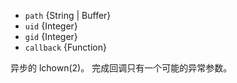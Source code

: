 <!-- YAML
deprecated: v0.4.7
-->

* `path` {String | Buffer}
* `uid` {Integer}
* `gid` {Integer}
* `callback` {Function}

异步的 lchown(2)。
完成回调只有一个可能的异常参数。

